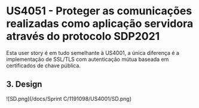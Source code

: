 # US4051 - Proteger as comunicações realizadas como aplicação servidora através do protocolo SDP2021

Esta user story é em tudo semelhante à US4001, a única diferença é a implementação de SSL/TLS com autenticação mútua baseada em certificados de chave pública.

## 3. Design

![SD.png](/docs/Sprint C/1191098/US4001/SD.png)